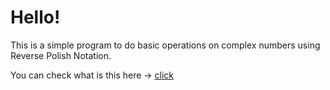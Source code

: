 Hello!
===========

This is a simple program to do basic operations on complex numbers using Reverse Polish Notation.

You can check what is this here -> [click](https://en.wikipedia.org/wiki/Reverse_Polish_notation)
